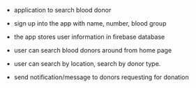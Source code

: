 * application to search blood donor

* sign up into the app with name, number, blood group

* the app stores user information in firebase database

* user can search blood donors around from home page

* user can search by location, search by donor type.

* send notification/message to donors requesting for donation
